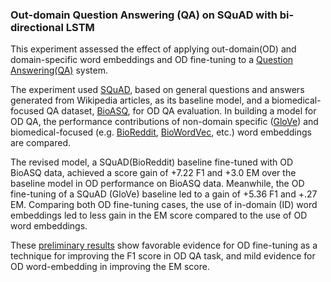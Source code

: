 ### Out-domain Question Answering (QA) on SQuAD with bi-directional LSTM

This experiment assessed the effect of applying out-domain(OD) and domain-specific word embeddings and OD fine-tuning to a [Question Answering(QA)](https://en.wikipedia.org/wiki/Question_answering) system.  

The experiment used [SQuAD](https://rajpurkar.github.io/SQuAD-explorer/), based on general questions and answers generated from Wikipedia articles, as its baseline model, and a biomedical-focused QA dataset, [BioASQ](https://paperswithcode.com/dataset/bioasq), for OD QA evaluation. In building a model for OD QA, the performance contributions of non-domain specific ([GloVe](https://nlp.stanford.edu/projects/glove/)) and biomedical-focused (e.g. [BioReddit](https://github.com/basaldella/bioreddit), [BioWordVec](https://github.com/ncbi-nlp/BioWordVec), etc.) word embeddings are compared.  

The revised model, a SQuAD(BioReddit) baseline fine-tuned with OD BioASQ data, achieved a score gain of +7.22 F1 and +3.0 EM over the baseline model in OD performance on BioASQ data. Meanwhile, the OD fine-tuning of a SQuAD (GloVe) baseline led to a gain of +5.36 F1 and +.27 EM. Comparing both OD fine-tuning cases, the use of in-domain (ID) word embeddings led to less gain in the EM score compared to the use of OD word embeddings. 

These [preliminary results](https://github.com/mgpopinjay/nlp-qa-outdomain-finetuning/blob/master/nlp_outdomain_qa_report.pdf) show favorable evidence for OD fine-tuning as a technique for improving the F1 score in OD QA task, and mild evidence for OD word-embedding in improving the EM score. 


